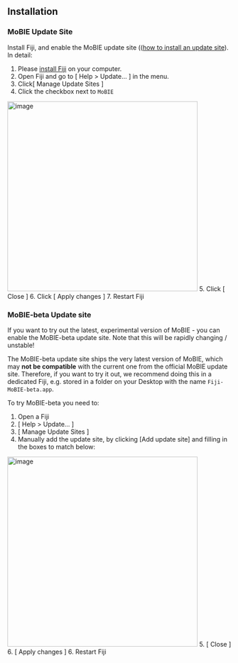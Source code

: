## Installation

### MoBIE Update Site

Install Fiji, and enable the MoBIE update site (([how to install an update site](https://imagej.net/Following_an_update_site#Introduction)).
In detail:

1. Please [install Fiji](https://fiji.sc) on your computer.
2. Open Fiji and go to [ Help > Update... ] in the menu.
3. Click[ Manage Update Sites ]
4. Click the checkbox next to `MoBIE`
<img width="428" alt="image" src="./tutorial_images/mobieUpdateSite">
5. Click [ Close ]
6. Click [ Apply changes ]
7. Restart Fiji


### MoBIE-beta Update site

If you want to try out the latest, experimental version of MoBIE - you can
enable the MoBIE-beta update site. Note that this will be rapidly changing /
unstable!

The MoBIE-beta update site ships the very latest version of MoBIE, 
which may **not be compatible** with the current one from the official 
MoBIE update site. Therefore, if you want to try it out, we recommend 
doing this in a dedicated Fiji, e.g. stored in a folder on your Desktop with 
the name `Fiji-MoBIE-beta.app`.

To try MoBIE-beta you need to:

1. Open a Fiji
2. [ Help > Update... ]
3. [ Manage Update Sites ]
4. Manually add the update site, by clicking [Add update site] and filling in the boxes
to match below:

<img width="428" alt="image" src="./tutorial_images/mobieBetaUpdateSite">
5. [ Close ]
6. [ Apply changes ]
6. Restart Fiji